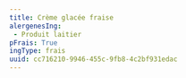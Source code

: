 ```yaml
---
title: Crème glacée fraise
alergenesIng:
 - Produit laitier
pFrais: True
ingType: frais
uuid: cc716210-9946-455c-9fb8-4c2bf931edac
---
```

